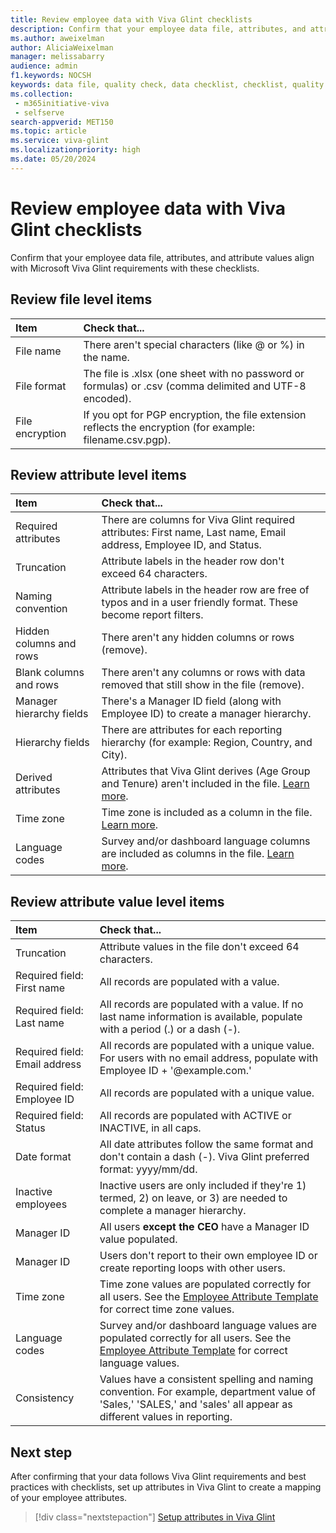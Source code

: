 ```yaml
---
title: Review employee data with Viva Glint checklists
description: Confirm that your employee data file, attributes, and attribute values align with Microsoft Viva Glint requirements with these checklists.
ms.author: aweixelman
author: AliciaWeixelman
manager: melissabarry
audience: admin
f1.keywords: NOCSH
keywords: data file, quality check, data checklist, checklist, quality assurance
ms.collection: 
 - m365initiative-viva
 - selfserve
search-appverid: MET150
ms.topic: article
ms.service: viva-glint
ms.localizationpriority: high
ms.date: 05/20/2024
---
```


# Review employee data with Viva Glint checklists

Confirm that your employee data file, attributes, and attribute values align with Microsoft Viva Glint requirements with these checklists.

## Review file level items

|Item   |Check that...   |
|:----------|:-----------|
|File name    |There aren't special characters (like @ or %) in the name.       |
|File format    |The file is .xlsx (one sheet with no password or formulas) or .csv (comma delimited and UTF-8 encoded).       |
|File encryption    |If you opt for PGP encryption, the file extension reflects the encryption (for example: filename.csv.pgp).       |

## Review attribute level items

|Item   |Check that...   |
|:----------|:-----------|
|Required attributes | There are columns for Viva Glint required attributes: First name, Last name, Email address, Employee ID, and Status. |
|Truncation   | Attribute labels in the header row don't exceed 64 characters.      |
|Naming convention   | Attribute labels in the header row are free of typos and in a user friendly format. These become report filters.      |
|Hidden columns and rows  | There aren't any hidden columns or rows (remove).    |
|Blank columns and rows  | There aren't any columns or rows with data removed that still show in the file (remove).     |
|Manager hierarchy fields  | There's a Manager ID field (along with Employee ID) to create a manager hierarchy.     |
|Hierarchy fields  | There are attributes for each reporting hierarchy (for example: Region, Country, and City).     |
|Derived attributes | Attributes that Viva Glint derives (Age Group and Tenure) aren't included in the file. [Learn more](https://go.microsoft.com/fwlink/?linkid=2272183).    |
|Time zone  | Time zone is included as a column in the file. [Learn more](https://go.microsoft.com/fwlink/?linkid=2272525).    |
|Language codes |  Survey and/or dashboard language columns are included as columns in the file. [Learn more](https://go.microsoft.com/fwlink/?linkid=2272182).    |

## Review attribute value level items

|Item   |Check that...   |
|:----------|:-----------|
|Truncation   | Attribute values in the file don't exceed 64 characters.      |
|Required field: First name  | All records are populated with a value.      |
|Required field: Last name   | All records are populated with a value. If no last name information is available, populate with a period (.) or a dash (-).      |
|Required field: Email address   | All records are populated with a unique value. For users with no email address, populate with Employee ID + '@example.com.'      |
|Required field: Employee ID  | All records are populated with a unique value.      |
|Required field: Status | All records are populated with ACTIVE or INACTIVE, in all caps.      |
|Date format  | All date attributes follow the same format and don't contain a dash (-). Viva Glint preferred format: yyyy/mm/dd.      |
|Inactive employees  | Inactive users are only included if they're 1) termed, 2) on leave, or 3) are needed to complete a manager hierarchy.      |
|Manager ID  | All users **except the CEO** have a Manager ID value populated.      |
|Manager ID  | Users don't report to their own employee ID or create reporting loops with other users.     |
|Time zone  | Time zone values are populated correctly for all users. See the [Employee Attribute Template](https://www.microsoft.com/en-us/download/details.aspx?id=105533) for correct time zone values.     |
|Language codes | Survey and/or dashboard language values are populated correctly for all users. See the [Employee Attribute Template](https://www.microsoft.com/en-us/download/details.aspx?id=105533) for correct language values.      |
|Consistency | Values have a consistent spelling and naming convention. For example, department value of 'Sales,' 'SALES,' and 'sales' all appear as different values in reporting.      |

## Next step
After confirming that your data follows Viva Glint requirements and best practices with checklists, set up attributes in Viva Glint to create a mapping of your employee attributes.

> [!div class="nextstepaction"]
> [Setup attributes in Viva Glint](send-employee-attributes.md)
